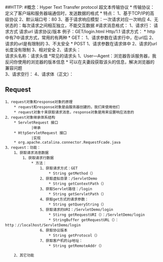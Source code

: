##HTTP:
#概念：Hyper Text Transfer protocol 超文本传输协议
    * 传输协议：定义了客户端和服务器端通信时，发送数据的格式
    * 特点：
            1、基于TCP/IP的高级协议
            2、默认端口号：80
            3、基于请求响应模型：一次请求对应一次响应
            4、无状态的：每次请求之间相互独立，不能交互数据
#请求消息格式：
    1、请求行：
        请求方式  请求url 请求协议/版本
        例子：GET/login.html Http/1.1
        请求方式：
            * http中有7中请求方式，常用的有两种
                * GET：
                    1、请求参数在请求行中，在url后
                    2、请求的url是有限制的
                    3、不太安全
                * POST
                    1、请求参数在请求体中
                    2、请求的url长度没有限制
                    3、相对安全
    2、请求头：    
        请求头名称：请求头值
        *常见的请求头
            1、User—Agent：浏览器告诉服务器，我反问你使用的浏览器的版本信息
                * 可以在夫妻段获取该头的信息，解决浏览器的兼容问题  
    3、请求空行：
    4、请求体（正文）：
    
## Request
    1、request对象和response对象的原理
        * request和response对象是由服务器创建的，我们来使用他们
        * request对象十来获取请求消息，response对象是用来设置响应消息的
    2、request对象继承体系结构
        * ServletRequest 接口
                |继承
        * HttpServletRequest 接口
                |实现
        * org.apache.catalina.connector.RequestFcade.java 
    3、request：功能：
        1、获取请求消息数据
            1、获取请求行数据
                * 方法：
                    1、获取请求方式：GET
                        * String getMethod（）
                    2、获取虚拟目录：/ServletDemo
                        * String getContextPath（）
                    3、获取Servlet路径：/login
                        * String getServletPath（）
                    4、获取get方式的请求参数：
                        * String getQueryString（）
                    5、获取请求的URI：/ServletDemo/login
                        * Stirng getRequestURI（）：/ServletDemo/login
                        * StringBuffer getRequestURL（）：http：//localhost/ServletDemo/login
                    6、获取协议版本
                        * String getProtocol（）
                    7、获取客户机的ip地址：
                        * String getRemoteAddr（）
                    
        2、其它功能
    